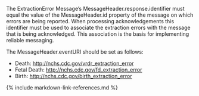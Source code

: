 
The ExtractionError Message’s MessageHeader.response.identifier must equal the value of the MessageHeader.id property of the message on which errors are being reported. When processing acknowledgements this identifier must be used to associate the extraction errors with the message that is being acknowledged. This association is the basis for implementing reliable messaging.

The MessageHeader.eventURI should be set as follows:
* Death: http://nchs.cdc.gov/vrdr_extraction_error
* Fetal Death: http://nchs.cdc.gov/fd_extraction_error
* Birth: http://nchs.cdc.gov/birth_extraction_error


{% include markdown-link-references.md %}
